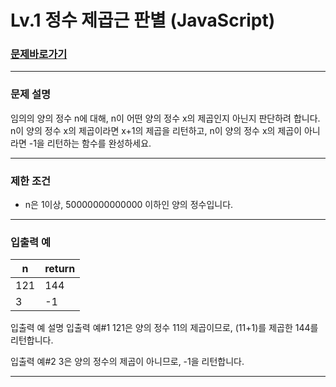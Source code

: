 # Lv.1 정수 제곱근 판별 (JavaScript)

### [문제바로가기](https://school.programmers.co.kr/learn/courses/30/lessons/12933)

<hr/>

### 문제 설명

임의의 양의 정수 n에 대해, n이 어떤 양의 정수 x의 제곱인지 아닌지 판단하려 합니다.
n이 양의 정수 x의 제곱이라면 x+1의 제곱을 리턴하고, n이 양의 정수 x의 제곱이 아니라면 -1을 리턴하는 함수를 완성하세요.

<hr/>

### 제한 조건

- n은 1이상, 50000000000000 이하인 양의 정수입니다.

<hr/>

### 입출력 예

|n|return|
|------|---|
|121|144|
|3|-1|

입출력 예 설명
입출력 예#1
121은 양의 정수 11의 제곱이므로, (11+1)를 제곱한 144를 리턴합니다.

입출력 예#2
3은 양의 정수의 제곱이 아니므로, -1을 리턴합니다.

<hr/>